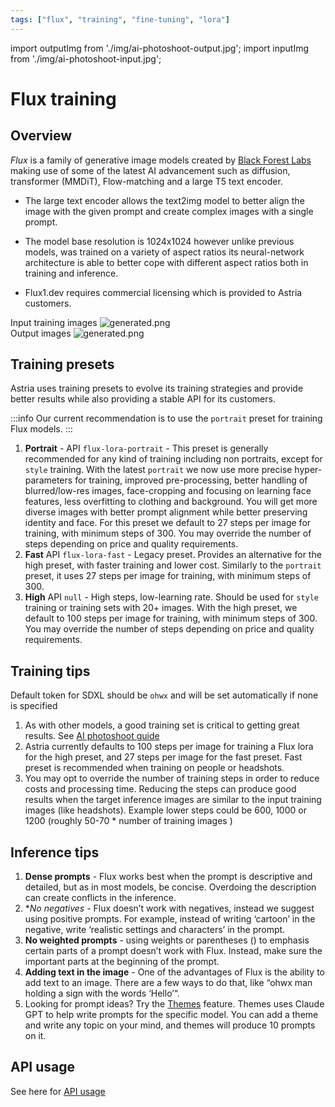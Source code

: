 ```yaml
---
tags: ["flux", "training", "fine-tuning", "lora"]
---
```

import outputImg from './img/ai-photoshoot-output.jpg';
import inputImg from './img/ai-photoshoot-input.jpg';

# Flux training
## Overview

*Flux* is a family of generative image models created by [Black Forest Labs](https://blackforestlabs.ai/announcing-black-forest-labs/) making use of some of the latest AI advancement such as diffusion, transformer (MMDiT), Flow-matching and a large T5 text encoder. 

* The large text encoder allows the text2img model to better align the image with the given prompt and create complex images with a single prompt. 

* The model base resolution is 1024x1024 however unlike previous models, was trained on a variety of aspect ratios its neural-network architecture is able to better cope with different aspect ratios both in training and inference.  

* Flux1.dev requires commercial licensing which is provided to Astria customers.


<div style={{ display: "grid", 'grid-template-columns': '1fr 1fr', gap: '1.5rem' }}>
<div>
Input training images

<img src={inputImg} alt="generated.png" />
</div>

<div>
Output images

<img src={outputImg} alt="generated.png" />

</div>
</div>

## Training presets

Astria uses training presets to evolve its training strategies and provide better results while also providing a stable API for its customers.

:::info
Our current recommendation is to use the `portrait` preset for training Flux models.
:::

1. **Portrait** - API `flux-lora-portrait` - This preset is generally recommended for any kind of training including non portraits, except for `style` training. With the latest `portrait` we now use more precise hyper-parameters for training, improved pre-processing, better handling of blurred/low-res images, face-cropping and focusing on learning face features, less overfitting to clothing and background. You will get more diverse images with better prompt alignment while better preserving identity and face. For this preset we default to 27 steps per image for training, with minimum steps of 300. You may override the number of steps depending on price and quality requirements.
2. **Fast** API `flux-lora-fast` - Legacy preset. Provides an alternative for the high preset, with faster training and lower cost. Similarly to the `portrait` preset, it uses 27 steps per image for training, with minimum steps of 300. 
3. **High** API `null` - High steps, low-learning rate. Should be used for `style` training or training sets with 20+ images. With the high preset, we default to 100 steps per image for training, with minimum steps of 300. You may override the number of steps depending on price and quality requirements.

## Training tips

Default token for SDXL should be `ohwx` and will be set automatically if none is specified

1. As with other models, a good training set is critical to getting great results. See [AI photoshoot guide](/docs/use-cases/ai-photoshoot/)
1. Astria currently defaults to 100 steps per image for training a Flux lora for the high preset, and 27 steps per image for the fast preset. Fast preset is recommended when training on people or headshots. 
1. You may opt to override the number of training steps in order to reduce costs and processing time. Reducing the steps can produce good results when the target inference images are similar to the input training images (like headshots). Example lower steps could be 600, 1000 or 1200 (roughly 50-70 * number of training images )

## Inference tips

1. **Dense prompts** - Flux works best when the prompt is descriptive and detailed, but as in most models, be concise. Overdoing the description can create conflicts in the inference.
1. **No negatives* - Flux doesn’t work with negatives, instead we suggest using positive prompts. For example, instead of writing ‘cartoon’ in the negative, write ‘realistic settings and characters’ in the prompt.  
1. **No weighted prompts** - using weights or parentheses () to emphasis certain parts of a prompt doesn’t work with Flux. Instead, make sure the important parts at the beginning of the prompt.
1. **Adding text in the image** - One of the advantages of Flux is the ability to add text to an image. There are a few ways to do that, like “ohwx man holding a sign with the words ‘Hello’“.
1. Looking for prompt ideas? Try the [Themes](https://www.astria.ai/themes) feature. Themes uses Claude GPT to help write prompts for the specific model. You can add a theme and write any topic on your mind, and themes will produce 10 prompts on it.


## API usage
See here for [API usage](/docs/api/flux-api)
